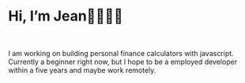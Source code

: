 <h1>Hi, I’m Jean👋👩🏻‍💻</h1>
<br>
<p>I am working on building personal finance calculators with javascript. Currently a beginner right now, but I hope to be a employed developer within a five years and maybe work remotely.</p>
